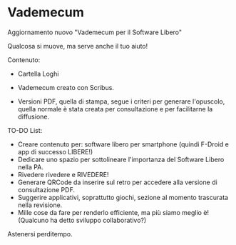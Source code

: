 # Vademecum
Aggiornamento nuovo "Vademecum per il Software Libero"

Qualcosa si muove, ma serve anche il tuo aiuto!

Contenuto:

- Cartella Loghi

- Vademecum creato con Scribus.

- Versioni PDF, quella di stampa, segue i criteri per generare l'opuscolo, quella normale è stata creata per consultazione e per facilitarne la diffusione. 


TO-DO List:

- Creare contenuto per: software libero per smartphone (quindi F-Droid e app di successo LIBERE!)
- Dedicare uno spazio per sottolineare l'importanza del Software Libero nella PA.
- Rivedere rivedere e RIVEDERE!
- Generare QRCode da inserire sul retro per accedere alla versione di consultazione PDF.
- Suggerire applicativi, soprattutto giochi, sezione al momento trascurata nella revisione.
- Mille cose da fare per renderlo efficiente, ma più siamo meglio è! (Qualcuno ha detto sviluppo collaborativo?)

Astenersi perditempo.
